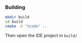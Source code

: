 ### Building
```sh
mkdir build
cd build
cmake -G "Xcode" ..
```
Then open the IDE project in `build/`